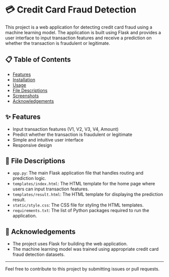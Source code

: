 # 💳 Credit Card Fraud Detection

This project is a web application for detecting credit card fraud using a machine learning model. The application is built using Flask and provides a user interface to input transaction features and receive a prediction on whether the transaction is fraudulent or legitimate.

## 📋 Table of Contents

- [Features](#features)
- [Installation](#installation)
- [Usage](#usage)
- [File Descriptions](#file-descriptions)
- [Screenshots](#screenshots)
- [Acknowledgements](#acknowledgements)

## ✨ Features

- Input transaction features (V1, V2, V3, V4, Amount)
- Predict whether the transaction is fraudulent or legitimate
- Simple and intuitive user interface
- Responsive design

## 📂 File Descriptions

- `app.py`: The main Flask application file that handles routing and prediction logic.
- `templates/index.html`: The HTML template for the home page where users can input transaction features.
- `templates/result.html`: The HTML template for displaying the prediction result.
- `static/style.css`: The CSS file for styling the HTML templates.
- `requirements.txt`: The list of Python packages required to run the application.

## 🙏 Acknowledgements

- The project uses Flask for building the web application.
- The machine learning model was trained using appropriate credit card fraud detection datasets.

---

Feel free to contribute to this project by submitting issues or pull requests.
